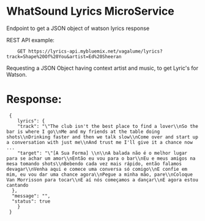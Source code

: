# WhatSound Lyrics MicroService



Endpoint to get a JSON object of watson lyrics response

REST API example:

```
    GET https://lyrics-api.mybluemix.net/vagalume/lyrics?track=Shape%20Of%20You&artist=Ed%20Sheeran
```

Requesting a JSON Object having context artist and music, to get Lyric's for Watson.

# Response:

```
 {
    lyrics": {
    "track": "\"The club isn't the best place to find a lover\\nSo the bar is where I go\\nMe and my friends at the table doing shots\\nDrinking faster and then we talk slow\\nCome over and start up a conversation with just me\\nAnd trust me I'll give it a chance now ...
    "target": "\"[A Sua Forma] \\n\\nA balada não é o melhor lugar para se achar um amor\\nEntão eu vou para o bar\\nEu e meus amigos na mesa tomando shots\\nBebendo cada vez mais rápido, então falamos devagar\\nVenha aqui e comece uma conversa só comigo\\nE confie em mim, eu vou dar uma chance agora\\nPegue a minha mão, pare\\nColoque Van Morrisson para tocar\\nE aí nós começamos a dançar\\nE agora estou cantando
  },
  "message": "",
  "status": true
    }
 }

```
